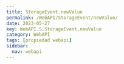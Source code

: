 ```yaml
---
title: StorageEvent.newValue
permalink: /WebAPI/StorageEvent/newValue/
date: 2023-05-27
key: WebAPI.S.StorageEvent.newValue
category: WebAPI
tags: [propiedad webapi]
sidebar:
  nav: webapi
---
```

